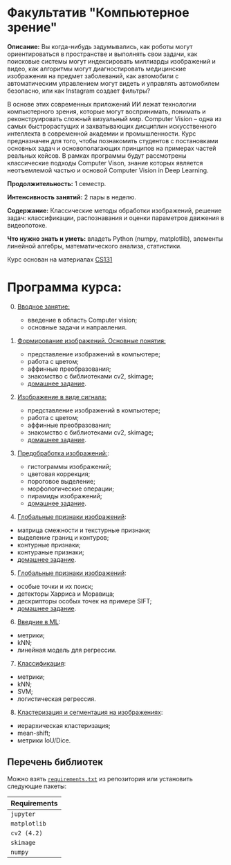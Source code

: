 # Факультатив "Компьютерное зрение"

**Описание:** Вы когда-нибудь задумывались, как роботы могут ориентироваться в пространстве и выполнять свои задачи, как поисковые системы могут индексировать миллиарды изображений и видео, как алгоритмы могут диагностировать медицинские изображения на предмет заболеваний, как автомобили с автоматическим управлением могут видеть и управлять автомобилем безопасно, или как Instagram создает фильтры?

В основе этих современных приложений ИИ лежат технологии компьютерного зрения, которые могут воспринимать, понимать и реконструировать сложный визуальный мир. Computer Vision – одна из самых быстрорастущих и захватывающих дисциплин искусственного интеллекта в современной академии и промышленности. Курс предназначен для того, чтобы познакомить студентов с постановками основных задач и основополагающих принципов на примерах частей реальных кейсов. В рамках программы будут рассмотрены классические подходы Computer Vison, знание которых является неотъемлемой частью и основой Computer Vision in Deep Learning.

**Продолжительность:** 1 семестр.

**Интенсивность занятий:** 2 пары в неделю.

**Содержание:** Классические методы обработки изображений, решение задач: классификации, распознавания и оценки параметров движения в видеопотоке.

**Что нужно знать и уметь:** владеть Python (numpy, matplotlib), элементы линейной алгебры, математического анализа, статистики.

Курс основан на материалах [CS131](https://github.com/StanfordVL/CS131_release)


# Программа курса:

00. [Вводное занятие:](https://github.com/ml-dafe/cv_mipt_minor/tree/master/week_00_introduction)
	- введение в область Computer vision;
	- основные задачи и направления.

01. [Формирование изображений. Основные понятия:](https://github.com/ml-dafe/cv_mipt_minor/tree/master/week_01_images)
    - представление изображений в компьютере;
    - работа с цветом;
    - аффинные преобразования;
    - знакомство с библиотеками cv2, skimage;
    - [домашнее задание](https://github.com/ml-dafe/cv_mipt_minor/tree/master/week_01_images/homework).


02. [Изображение в виде сигнала:](https://github.com/ml-dafe/cv_mipt_minor/tree/master/week_02_signals)
    - представление изображений в компьютере;
    - работа с цветом;
    - аффинные преобразования;
    - знакомство с библиотеками cv2, skimage;
    - [домашнее задание](https://github.com/ml-dafe/cv_mipt_minor/tree/master/week_02_signals/homework).


3. [Предобработка изображений:](https://github.com/ml-dafe/cv_mipt_minor/tree/master/week_03_processing):
   - гистограммы изображений;
   - цветовая коррекция;
   - пороговое выделение;
   - морфологические операции;
   - пирамиды изображений;
   - [домашнее задание](https://github.com/ml-dafe/cv_mipt_minor/tree/master/week_03_processing/homework).

4. [Глобальные признаки изображений](https://github.com/ml-dafe/cv_mipt_minor/tree/master/week_04_global_features):

- матрица смежности и текстурные признаки;
- выделение границ и контуров;
- контурные признаки;
- контураные признаки;
- [домашнее задание](https://github.com/ml-dafe/cv_mipt_minor/tree/master/week_04_global_features/homework).

5. [Глобальные признаки изображений](https://github.com/ml-dafe/cv_mipt_minor/tree/master/week_05_local_features):

- особые точки и их поиск;
- детекторы Харриса и Моравица;
- дескрипторы особых точек на примере SIFT;
- [домашнее задание](https://github.com/ml-dafe/cv_mipt_minor/tree/master/week_05_local_features/homework).


6. [Введние в ML](https://github.com/ml-dafe/cv_mipt_minor/tree/master/week_06_ml_intro):

- метрики;
- kNN;
- линейная модель для регрессии.


7. [Классификация](https://github.com/ml-dafe/cv_mipt_minor/tree/master/week_07_classification):

- метрики;
- kNN;
- SVM;
- логистическая регрессия.


8. [Кластеризация и сегментация на изображениях](https://github.com/ml-dafe/cv_mipt_minor/tree/master/week_08_segmentation):

- иерархическая кластеризация;
- mean-shift;
- метрики IoU/Dice.



## Перечень библиотек

Можно взять [`requirements.txt`](https://github.com/ml-dafe/cv_mipt_minor/blob/master/requirements.txt) из репозитория или установить следующие пакеты:

| **Requirements** |
| :-- |
| `jupyter`        |
| `matplotlib`     |
| `cv2 (4.2)`      | 
| `skimage`        |
| `numpy`          |
